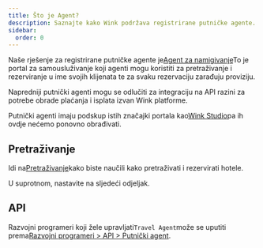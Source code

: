 ```yaml
---
title: Što je Agent?
description: Saznajte kako Wink podržava registrirane putničke agente.
sidebar:
  order: 0
---
```

Naše rješenje za registrirane putničke agente je[Agent za namigivanje](https://agent.wink.travel)To je portal za samousluživanje koji agenti mogu koristiti za pretraživanje i rezerviranje u ime svojih klijenata te za svaku rezervaciju zarađuju proviziju.

Napredniji putnički agenti mogu se odlučiti za integraciju na API razini za potrebe obrade plaćanja i isplata izvan Wink platforme.

Putnički agenti imaju podskup istih značajki portala kao[Wink Studio](/studio/what-is-studio)pa ih ovdje nećemo ponovno obrađivati.

## Pretraživanje

Idi na[Pretraživanje](/studio/search)kako biste naučili kako pretraživati ​​i rezervirati hotele.

U suprotnom, nastavite na sljedeći odjeljak.

## API

Razvojni programeri koji žele upravljati`Travel Agent`može se uputiti prema[Razvojni programeri > API > Putnički agent](/developers/apis/#travel-agent-api).

